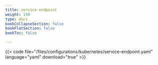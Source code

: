 ```yaml
---
title: service-endpoint
weight: 150
type: docs
bookCollapseSection: false
bookFlatSection: false
bookToc: false

---
```


{{< code file="/files/configurations/kubernetes/service-endpoint.yaml" language="yaml" download="true" >}}
